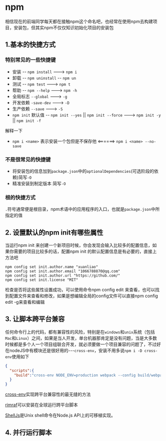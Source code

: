 # npm

相信现在的前端同学每天都在接触npm这个命名吧，也经常在使用npm去构建项目，安装包，但其实npm不仅仅知识初始化项目的安装包

## 1.基本的快捷方式

### 特别常见的一些快捷键

  * 安装 -- `npm install` ---> `npm i`
  * 卸载 -- `npm uninstall` -- `npm un`
  * 测试 -- `npm test` ---> `npm t`
  * 帮助 -- `npm --help` ---> `npm -h`
  * 全局标志 `--global` ---> `-g`
  * 开发依赖 `-save-dev` ---> `-D`
  * 生产依赖 `--save` ---> `-S`
  * `npm init` 默认值 -- `npm init --yes` || `npm init --force`  ---> `npm init -y` || `npm init -f`

  解释一下
  * `npm i <name>` 表示安装一个包但是不保存他 <======> `npm i <name> --no-save`

### 不是很常见的快捷键

  * 将安装包的信息加到`package.json`中的`optionalDependencies`(可选阶段的依赖)简写`-O`
  * 精准安装到制定版本 简写`-O`

### 根的快捷方式

`.`符号通常便是根目录，npm术语中的应用程序的入口，也就是`package.json`中所指定的值

## 2. 设置默认的npm init有哪些属性
当运行npm init 来创建一个新项目时候，你会发现会输入比较多的配置信息，如果你需要的项目比较多的话，配置npm init 的默认配置信息是有必要的，直接上方法吧
```
npm config set init.author.name "xuanliao"
npm config set init.author.email "1066788870@qq.com"
npm config set init.author.url "https://github.com/"
npm config set init.license "MIT"
```
检查是否将这些属性设置成功，可以使用命令npm config edit 来查看，也可以找到配置文件来查看和修改，如果是想编辑全局的config文件可以直接npm config edit -g来查看和编辑

## 3. 让脚本跨平台兼容
任何命令行上的代码，都有兼容性的风险，特别是在`windows`和`unix`系统（包括`Mac`和`Linux`）之间，如果是当人开发，单台机器那肯定是没有问题，当是大多数时候都是多个人一个项目组联合开发，就必须要做一个项目兼容的问题了，不过好在nodeJS中有模块还是很好用的---`cross-env`，安装不用多说`npm i -D cross-env`使用如下

```json
{
  "scripts":{
    "build":"cross-env NODE_ENV=production webpack --config build/webpack.config.js"
  }
}
```

[cross-env](https://www.npmjs.com/package/cross-env)实现跨平台兼容性的最无缝的方法

[rimraf](https://www.npmjs.com/package/rimraf)可以安装在全球运行跨平台脚本

[ShellJs](https://www.npmjs.com/package/shelljs)是Unix shell命令在Node.js API上的可移植实现。

## 4. 并行运行脚本

<back-to-top />
